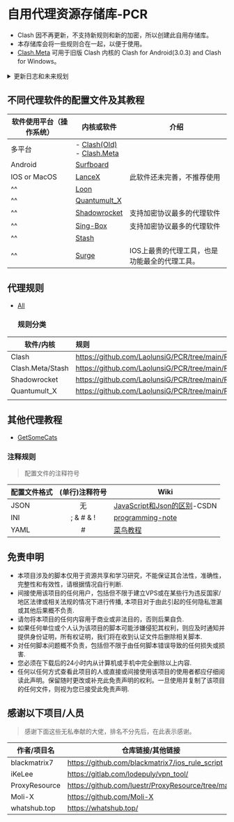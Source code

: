 # 自用代理资源存储库-PCR
- Clash 因不再更新，不支持新规则和新的加密，所以创建此自用存储库。
- 本存储库会将一些规则合在一起，以便于使用。
- [Clash.Meta](https://github.com/LaolunsiG/PCR/tree/main/rules/Clash.Meta) 可用于旧版 Clash 内核的 Clash for Android(3.0.3) and Clash for Windows。

<details> 
  <summary> 更新日志和未来规划 </summary>

> 只保留 5 次记录

### 2025-01-11
- 准备优化 clash.meta, loon, qx 配置文件，其中 loon 和 qx 的延迟优选与 clash.meta 不同，所以尽量减少节点。
- clash.meta 中嗅探域名可以防止因入站为 IP 导致的网络问题，之前没有注意到。
- 处理部分内容的语法不一致的问题，完善各个内容缺失的部分。

### 2025-01-02
- 删去了不必要规则和优化了部分笔记的呈现。

### 2025-01-01
- 决定修改规则资源和部分笔记的呈现，之后再修改优化配置文件。

### 2024-11-25
- loon 配置文件节点筛选错误修复

### 2024-11-24
- 优化了多个页面的可读性，并修复了配置的部分错误。
- 修改了 shadowrocket 的配置文件，主要去除了不必要的配置。

</details>

## 不同代理软件的配置文件及其教程

| 软件使用平台（操作系统） | 内核或软件                                                                                                                                                              | 介绍                       |
| ------------ | ------------------------------------------------------------------------------------------------------------------------------------------------------------------ | ------------------------ |
| 多平台          | - [Clash(Old)](https://github.com/LaolunsiG/PCR/tree/main/Config_File/Clash) <br>- [Clash.Meta](https://github.com/LaolunsiG/PCR/tree/main/Config_File/Clash.Meta) |                          |
| Android      | [Surfboard](https://github.com/LaolunsiG/PCR/tree/main/Config_File/Surfboard)                                                                                      |                          |
| IOS or MacOS | [LanceX](https://github.com/LaolunsiG/PCR/tree/main/Config_File/LanceX)                                                                                            | 此软件还未完善，不推荐使用            |
| ^^           | [Loon](https://github.com/LaolunsiG/PCR/tree/main/Config_File/Loon)                                                                                                |                          |
| ^^           | [Quantumult_X](https://github.com/LaolunsiG/PCR/tree/main/Config_File/Quantumult_X)                                                                                |                          |
| ^^           | [Shadowrocket](https://github.com/LaolunsiG/PCR/tree/main/Config_File/Shadowrocket)                                                                                | 支持加密协议最多的代理软件            |
| ^^           | [Sing-Box](https://github.com/LaolunsiG/PCR/tree/main/Config_File/Sing-Box)                                                                                | 支持加密协议最多的代理软件            |
| ^^           | [Stash](https://github.com/LaolunsiG/PCR/tree/main/Config_File/Stash)                                                                                              |                          |
| ^^           | [Surge](https://github.com/LaolunsiG/PCR/tree/main/Config_File/Surge)                                                                                              | IOS上最贵的代理工具，也是功能最全的代理工具。 |

## 代理规则

- [All](https://github.com/LaolunsiG/PCR/tree/main/Rules)
  
  ### 规则分类

| 软件/内核            | 规则                                                            |
| ---------------- | :------------------------------------------------------------ |
| Clash            | https://github.com/LaolunsiG/PCR/tree/main/Rules/Clash        |
| Clash.Meta/Stash | https://github.com/LaolunsiG/PCR/tree/main/Rules/Clash.Meta   |
| Shadowrocket     | https://github.com/LaolunsiG/PCR/tree/main/Rules/Shadowrocket |
| Quantumult_X     | https://github.com/LaolunsiG/PCR/tree/main/Rules/Quantumult_X |
|                  |                                                               |

## 其他代理教程

- [GetSomeCats](https://github.com/getsomecat/GetSomeCats/tree/Surge)

### 注释规则
> 配置文件的注释符号

| 配置文件格式 | (单行)注释符号  | Wiki                                                                                         |
| ------ |:---------:| -------------------------------------------------------------------------------------------- |
| JSON   | 无         | [JavaScript和Json的区别](https://blog.csdn.net/qq_44273429/article/details/117409345)-CSDN       |
| INI    | ; & # & ! | [programming-note](https://programming-note-sylarliu.readthedocs.io/zh-cn/latest/index.html) |
| YAML   | #         | [菜鸟教程](https://www.runoob.com/w3cnote/yaml-intro.html)                                       |

## 免责申明
- 本项目涉及的脚本仅用于资源共享和学习研究，不能保证其合法性，准确性，完整性和有效性，请根据情况自行判断.
- 间接使用该项目的任何用户，包括但不限于建立VPS或在某些行为违反国家/地区法律或相关法规的情况下进行传播, 本项目对于由此引起的任何隐私泄漏或其他后果概不负责.
- 请勿将本项目的任何内容用于商业或非法目的，否则后果自负.
- 如果任何单位或个人认为该项目的脚本可能涉嫌侵犯其权利，则应及时通知并提供身份证明，所有权证明，我们将在收到认证文件后删除相关脚本.
- 对任何脚本问题概不负责，包括但不限于由任何脚本错误导致的任何损失或损害.
- 您必须在下载后的24小时内从计算机或手机中完全删除以上内容.
- 任何以任何方式查看此项目的人或直接或间接使用该项目的使用者都应仔细阅读此声明。保留随时更改或补充此免责声明的权利。一旦使用并复制了该项目的任何文件，则视为您已接受此免责声明.

## 感谢以下项目/人员
> 感谢下面这些无私奉献的大佬，排名不分先后，在此表示感谢。

| 作者/项目名        | 仓库链接/其他链接                                         | Telegram 频道         |
| ------------- | ------------------------------------------------- | ------------------- |
| blackmatrix7  | https://github.com/blackmatrix7/ios_rule_script   |                     |
| iKeLee        | https://gitlab.com/lodepuly/vpn_tool/             | https://t.me/iKeLee |
| ProxyResource | https://github.com/luestr/ProxyResource/tree/main |                     |
| Moli-X        | https://github.com/Moli-X                         | https://t.me/QuantX |
| whatshub.top  | https://whatshub.top/                             |                     |
